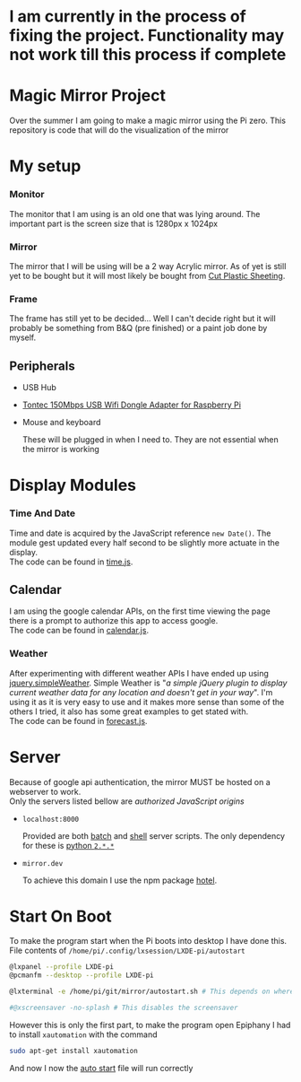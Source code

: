 # I am currently in the process of fixing the project. Functionality may not work till this process if complete

# Magic Mirror Project
Over the summer I am going to make a magic mirror using the Pi zero. This repository is code that will do the visualization of the mirror

# My setup
### Monitor
The monitor that I am using is an old one that was lying around.
The important part is the screen size that is 1280px x 1024px

### Mirror
The mirror that I will be using will be a 2 way Acrylic mirror.
As of yet is still yet to be bought but it will most likely be bought from [Cut Plastic Sheeting](http://www.cutplasticsheeting.co.uk/mirrored-sheeting/two-way-acrylic-mirror).

### Frame
The frame has still yet to be decided... Well I can't decide right but it will probably be something from B&Q (pre finished) or a paint job done by myself.

## Peripherals
- USB Hub

- [Tontec 150Mbps USB Wifi Dongle Adapter for Raspberry Pi](https://www.amazon.co.uk/Tontec-150Mbps-Adapter-Raspberry-Windows/dp/B010AKMF3Y/)

- Mouse and keyboard

	These will be plugged in when I need to. They are not essential when the mirror is working

# Display Modules
### Time And Date
Time and date is acquired by the JavaScript reference `new Date()`. The module gest updated every half second to be slightly more actuate in the display.
<br>The code can be found in [time.js](site/assets/script/time.js).

## Calendar
I am using the google calendar APIs, on the first time viewing the page there is a prompt to authorize this app to access google.
<br>The code can be found in [calendar.js](site/assets/script/calendar.js).

### Weather
After experimenting with different weather APIs I have ended up using [jquery.simpleWeather](http://simpleweatherjs.com).
Simple Weather is "*a simple jQuery plugin to display current weather data for any location and doesn't get in your way*". I'm using it as it is very easy to use and it makes more sense than some of the others I tried, it also has some great examples to get stated with.
<br>The code can be found in [forecast.js](site/assets/script/forecast.js).

# Server
Because of google api authentication, the mirror MUST be hosted on a webserver to work.<br>
Only the servers listed bellow are *authorized JavaScript origins*
- `localhost:8000`

	Provided are both [batch](startserver.bat) and [shell](startserver.sh) server scripts. The only dependency for these is [python `2.*.*`](https://www.python.org/)
- `mirror.dev`

	To achieve this domain I use the npm package [hotel](https://github.com/typicode/hotel#hotel--).

# Start On Boot
To make the program start when the Pi boots into desktop I have done this.<br>
File contents of `/home/pi/.config/lxsession/LXDE-pi/autostart`
```bash
@lxpanel --profile LXDE-pi
@pcmanfm --desktop --profile LXDE-pi

@lxterminal -e /home/pi/git/mirror/autostart.sh # This depends on where the repository is in the file system

#@xscreensaver -no-splash # This disables the screensaver
```
However this is only the first part, to make the program open Epiphany I had to install `xautomation` with the command
```bash
sudo apt-get install xautomation
```
And now I now the [auto start](autostart.sh) file will run correctly
